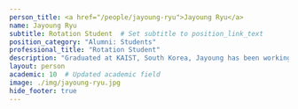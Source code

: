 ```yaml
---
person_title: <a href="/people/jayoung-ryu">Jayoung Ryu</a>
name: Jayoung Ryu
subtitle: Rotation Student  # Set subtitle to position_link_text
position_category: "Alumni: Students"
professional_title: "Rotation Student"
description: "Graduated at KAIST, South Korea, Jayoung has been working on investigating interesting biological questions using various omics data including epigenomics, Hi-C, single-cell expression and accessibility profile"
layout: person
academic: 10  # Updated academic field
image: ./img/jayoung-ryu.jpg
hide_footer: true
---
```

